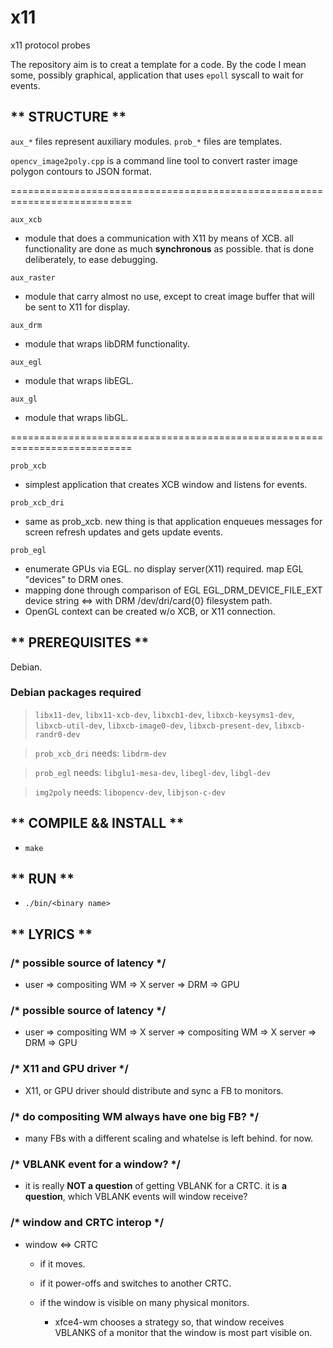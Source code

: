 # x11
x11 protocol probes

The repository aim is to creat a template for a code. By the code I mean some, possibly graphical, application that uses `epoll` syscall to wait for events.

## ** STRUCTURE **

`aux_*` files represent auxiliary modules. `prob_*` files are templates.  

`opencv_image2poly.cpp` is a command line tool to convert raster image polygon contours to JSON format.

===========================================================================

`aux_xcb`    
 - module that does a communication with X11 by means of XCB. all functionality are done as much **synchronous** as possible. that is done deliberately, to ease debugging.

`aux_raster` 
 - module that carry almost no use, except to creat image buffer that will be sent to X11 for display.

`aux_drm` 
 - module that wraps libDRM functionality.

`aux_egl`
 - module that wraps libEGL.

`aux_gl` 
 - module that wraps libGL.

===========================================================================

`prob_xcb`     
 - simplest application that creates XCB window and listens for events.

`prob_xcb_dri` 
 - same as prob_xcb. new thing is that application enqueues messages for screen refresh updates and gets update events.

`prob_egl`     
 - enumerate GPUs via EGL. no display server(X11) required. map EGL "devices" to DRM ones. 
 - mapping done through comparison of EGL EGL_DRM_DEVICE_FILE_EXT device string <=> with DRM /dev/dri/card{0} filesystem path.
 - OpenGL context can be created w/o XCB, or X11 connection.

## ** PREREQUISITES **

Debian.

### Debian packages required
  > `libx11-dev`, `libx11-xcb-dev`, `libxcb1-dev`, `libxcb-keysyms1-dev`, `libxcb-util-dev`, `libxcb-image0-dev`, `libxcb-present-dev`, `libxcb-randr0-dev`
  
  > `prob_xcb_dri` needs: `libdrm-dev`
  
  > `prob_egl` needs: `libglu1-mesa-dev`, `libegl-dev`, `libgl-dev`
 
  > `img2poly` needs: `libopencv-dev`, `libjson-c-dev`

## ** COMPILE && INSTALL **

  * `make`
   

## ** RUN **

  * `./bin/<binary name>`
   

## ** LYRICS **

### /* possible source of latency */

 * user => compositing WM => X server => DRM => GPU

### /* possible source of latency */

 * user => compositing WM => X server => compositing WM => X server => DRM => GPU

### /* X11 and GPU driver */

* X11, or GPU driver should distribute and sync a FB to monitors. 

### /* do compositing WM always have one big FB? */

* many FBs with a different scaling and whatelse is left behind. for now.

### /* VBLANK event for a window? */

* it is really **NOT a question** of getting VBLANK for a CRTC. it is **a question**, which VBLANK events will window receive?

### /* window and CRTC interop */

* window <=> CRTC

  - if it moves.
    
  - if it power-offs and switches to another CRTC.
  
  - if the window is visible on many physical monitors.
    - xfce4-wm chooses a strategy so, that window receives VBLANKS of a monitor that the window is most part visible on.

